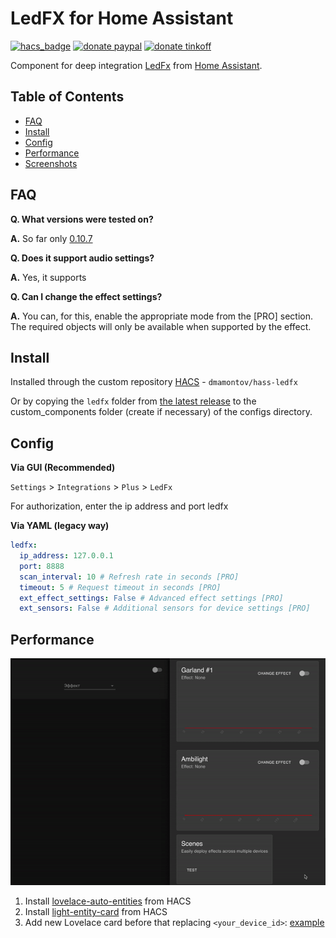 # LedFX for Home Assistant
[![hacs_badge](https://img.shields.io/badge/HACS-Custom-orange.svg)](https://github.com/custom-components/hacs)
[![donate paypal](https://img.shields.io/badge/Donate-PayPal-blue.svg)](https://paypal.me/dslonyara)
[![donate tinkoff](https://img.shields.io/badge/Donate-Tinkoff-yellow.svg)](https://www.tinkoff.ru/sl/3FteV5DtBOV)

Component for deep integration [LedFx](https://github.com/LedFx/LedFx) from [Home Assistant](https://www.home-assistant.io/).

## Table of Contents
- [FAQ](#faq)
- [Install](#install)
- [Config](#config)
- [Performance](#performance)
- [Screenshots](https://github.com/dmamontov/hass-ledfx/tree/main/screenshots)

## FAQ
**Q. What versions were tested on?**

**A.** So far only [0.10.7](https://github.com/LedFx/LedFx/releases/tag/v0.10.7)

**Q. Does it support audio settings?**

**A.** Yes, it supports

**Q. Can I change the effect settings?**

**A.** You can, for this, enable the appropriate mode from the [PRO] section. The required objects will only be available when supported by the effect.

## Install
Installed through the custom repository [HACS](https://hacs.xyz/) - `dmamontov/hass-ledfx`

Or by copying the `ledfx` folder from [the latest release](https://github.com/dmamontov/ledfx/releases/latest) to the custom_components folder (create if necessary) of the configs directory.

## Config
**Via GUI (Recommended)**

`Settings` > `Integrations` > `Plus` > `LedFx`

For authorization, enter the ip address and port ledfx

**Via YAML (legacy way)**
```yaml
ledfx:
  ip_address: 127.0.0.1
  port: 8888
  scan_interval: 10 # Refresh rate in seconds [PRO]
  timeout: 5 # Request timeout in seconds [PRO]
  ext_effect_settings: False # Advanced effect settings [PRO]
  ext_sensors: False # Additional sensors for device settings [PRO]
```

## Performance
![](example-performance.gif)

1. Install [lovelace-auto-entities](https://github.com/thomasloven/lovelace-auto-entities) from HACS
2. Install [light-entity-card](https://github.com/ljmerza/light-entity-card) from HACS
3. Add new Lovelace card before that replacing `<your_device_id>`: [example](https://gist.github.com/dmamontov/34d252351d9eda98f53b2d6180771f12)

